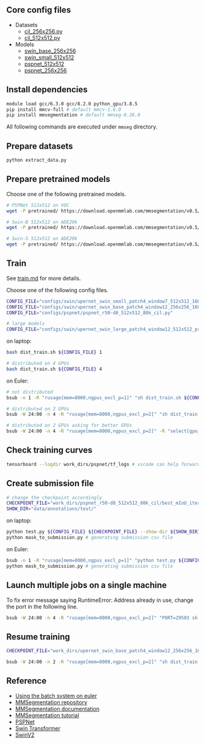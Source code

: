 ## Core config files
- Datasets
    - [cil_256x256.py](configs/_base_/datasets/cil_256x256.py)
    - [cil_512x512.py](configs/_base_/datasets/cil_512x512.py)
- Models
    - [swin_base_256x256](configs/swin/upernet_swin_base_patch4_window12_256x256_160k_cil_pretrain_384x384_22K.py)
    - [swin_small_512x512](configs/swin/upernet_swin_small_patch4_window7_512x512_160k_cil_pretrain_224x224_1K.py)
    - [pspnet_512x512](configs/pspnet/pspnet_r50-d8_512x512_80k_cil.py)
    - [pspnet_256x256](configs/pspnet/pspnet_r50-d8_256x256_80k_cil.py)

## Install dependencies
```sh
module load gcc/6.3.0 gcc/8.2.0 python_gpu/3.8.5
pip install mmcv-full # default mmcv-1.6.0
pip install mmsegmentation # default mmseg-0.26.0
```

All following commands are executed under `mmseg` directory.
## Prepare datasets
```sh
python extract_data.py
```
## Prepare pretrained models
Choose one of the following pretrained models.
```sh
# PSPNet 512x512 on VOC
wget -P pretrained/ https://download.openmmlab.com/mmsegmentation/v0.5/pspnet/pspnet_r50-d8_512x512_40k_voc12aug/pspnet_r50-d8_512x512_40k_voc12aug_20200613_161222-ae9c1b8c.pth

# Swin-B 512x512 on ADE20k
wget -P pretrained/ https://download.openmmlab.com/mmsegmentation/v0.5/swin/upernet_swin_base_patch4_window12_512x512_160k_ade20k_pretrain_384x384_22K/upernet_swin_base_patch4_window12_512x512_160k_ade20k_pretrain_384x384_22K_20210531_125459-429057bf.pth

# Swin-S 512x512 on ADE20k
wget -P pretrained/ https://download.openmmlab.com/mmsegmentation/v0.5/swin/upernet_swin_small_patch4_window7_512x512_160k_ade20k_pretrain_224x224_1K/upernet_swin_small_patch4_window7_512x512_160k_ade20k_pretrain_224x224_1K_20210526_192015-ee2fff1c.pth
```
## Train
See [train.md](https://github.com/open-mmlab/mmsegmentation/blob/master/docs/en/train.md) for more details.

Choose one of the following config files.
```sh 
CONFIG_FILE="configs/swin/upernet_swin_small_patch4_window7_512x512_160k_cil_pretrain_224x224_1K.py"
CONFIG_FILE="configs/swin/upernet_swin_base_patch4_window12_256x256_160k_cil_pretrain_384x384_22K.py"
CONFIG_FILE="configs/pspnet/pspnet_r50-d8_512x512_80k_cil.py"

# large models
CONFIG_FILE="configs/swin/upernet_swin_large_patch4_window12_512x512_pretrain_384x384_22K_160k_cil.py"

```
on laptop:

```sh
bash dist_train.sh ${CONFIG_FILE} 1

# distributed on 4 GPUs
bash dist_train.sh ${CONFIG_FILE} 4
```
on Euler:
```sh
# not distributed
bsub -n 1 -R "rusage[mem=8000,ngpus_excl_p=1]" "sh dist_train.sh ${CONFIG_FILE} 1" 

# distributed on 2 GPUs
bsub -W 24:00 -n 4 -R "rusage[mem=8000,ngpus_excl_p=2]" "sh dist_train.sh ${CONFIG_FILE} 2"

# distributed on 2 GPUs asking for better GPUs 
bsub -W 24:00 -n 4 -R "rusage[mem=8000,ngpus_excl_p=2]" -R "select[gpu_model0==NVIDIAGeForceRTX2080Ti]" "sh dist_train.sh ${CONFIG_FILE} 2"
```

## Check training curves
```sh
tensorboard --logdir work_dirs/pspnet/tf_logs # vscode can help forwarding it to a local port
```

## Create submission file
```sh
# change the checkpoint accordingly
CHECKPOINT_FILE="work_dirs/pspnet_r50-d8_512x512_80k_cil/best_mIoU_iter_42900.pth"
SHOW_DIR="data/annotations/test/"
```

on laptop:
```sh
python test.py ${CONFIG_FILE} ${CHECKPOINT_FILE} --show-dir ${SHOW_DIR} # generating mask outputs in data/annotations/test/
python mask_to_submission.py # generating submission csv file
```
on Euler:
```sh
bsub -n 1 -R "rusage[mem=8000,ngpus_excl_p=1]" "python test.py ${CONFIG_FILE} ${CHECKPOINT_FILE} --show-dir ${SHOW_DIR}" # generating mask outputs in data/annotations/test/ 
python mask_to_submission.py # generating submission csv file
```
## Launch multiple jobs on a single machine
To fix error message saying RuntimeError: Address already in use, change the port in the following line.
```sh
bsub -W 24:00 -n 4 -R "rusage[mem=8000,ngpus_excl_p=2]" "PORT=29503 sh dist_train.sh ${CONFIG_FILE} 2"
```

## Resume training
```sh
CHECKPOINT_FILE="work_dirs/upernet_swin_base_patch4_window12_256x256_160k_cil_pretrain_384x384_22K/best_mIoU_iter_6500.pth"

bsub -W 24:00 -n 2 -R "rusage[mem=8000,ngpus_excl_p=2]" "sh dist_train.sh ${CONFIG_FILE} 2 --resume-from ${CHECKPOINT_FILE}"
```

## Reference
- [Using the batch system on euler](https://scicomp.ethz.ch/wiki/Using_the_batch_system)
- [MMSegmentation repository](https://github.com/open-mmlab/mmsegmentation)
- [MMSegmentation documentation](https://mmsegmentation.readthedocs.io/en/latest/)
- [MMSegmentation tutorial](https://github.com/open-mmlab/mmsegmentation/blob/master/demo/MMSegmentation_Tutorial.ipynb)
- [PSPNet](https://github.com/open-mmlab/mmsegmentation/tree/master/configs/pspnet)
- [Swin Transformer](https://github.com/open-mmlab/mmsegmentation/tree/master/configs/swin)
- [SwinV2](https://github.com/microsoft/Swin-Transformer)
